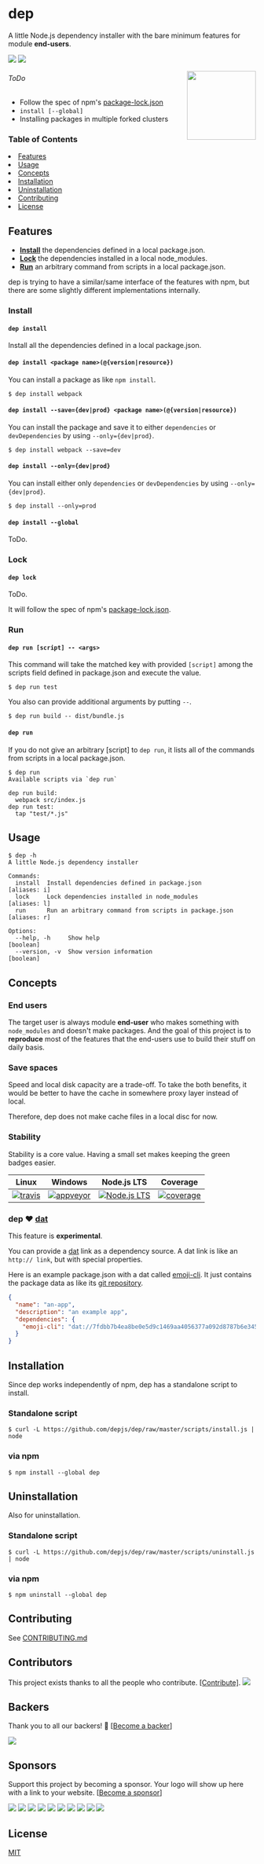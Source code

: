 # dep

A little Node.js dependency installer with the bare minimum features for module **end-users**.

<a href="#backers" alt="sponsors on Open Collective"><img src="https://opencollective.com/dep/backers/badge.svg" /></a> <a href="#sponsors" alt="Sponsors on Open Collective"><img src="https://opencollective.com/dep/sponsors/badge.svg" />

[<img src="https://raw.githubusercontent.com/depjs/artwork/master/logo-500x500.png" align="right" width="140">](https://github.com/depjs/dep)

###### ToDo
+ Follow the spec of npm's [package-lock.json]
+ `install [--global]`
+ Installing packages in multiple forked clusters

### Table of Contents

<li><a href="#features">Features</a></li>
<li><a href="#usage">Usage</a></li>
<li><a href="#concepts">Concepts</a></li>
<li><a href="#installation">Installation</a></li>
<li><a href="#uninstallation">Uninstallation</a></li>
<li><a href="#contributing">Contributing</a></li>
<li><a href="#license">License</a></li>

## Features
+ **<a href="#install">Install</a>** the dependencies defined in a local package.json.
+ **<a href="#lock">Lock</a>** the dependencies installed in a local node_modules.
+ **<a href="#run">Run</a>** an arbitrary command from scripts in a local package.json.

dep is trying to have a similar/same interface of the features with npm, but there are some slightly different implementations internally.

### Install
#### `dep install`
Install all the dependencies defined in a local package.json.

#### `dep install <package name>(@{version|resource})`
You can install a package as like `npm install`.

```console
$ dep install webpack
```

#### `dep install --save={dev|prod} <package name>(@{version|resource})`
You can install the package and save it to either `dependencies` or `devDependencies` by using `--only={dev|prod}`.

```console
$ dep install webpack --save=dev
```

#### `dep install --only={dev|prod}`
You can install either only `dependencies` or `devDependencies` by using `--only={dev|prod}`.

```console
$ dep install --only=prod
```

#### `dep install --global`
ToDo.

### Lock
#### `dep lock`
ToDo.

It will follow the spec of npm's [package-lock.json].

### Run
#### `dep run [script] -- <args>`
This command will take the matched key with provided  `[script]` among the scripts field defined in package.json and execute the value.

```console
$ dep run test
```

You also can provide additional arguments by putting `--`.

```console
$ dep run build -- dist/bundle.js
```

#### `dep run`
If you do not give an arbitrary [script] to `dep run`, it lists all of the commands from scripts in a local package.json.

```console
$ dep run
Available scripts via `dep run`

dep run build:
  webpack src/index.js
dep run test:
  tap "test/*.js"
```

## Usage
```console
$ dep -h
A little Node.js dependency installer

Commands:
  install  Install dependencies defined in package.json             [aliases: i]
  lock     Lock dependencies installed in node_modules              [aliases: l]
  run      Run an arbitrary command from scripts in package.json    [aliases: r]

Options:
  --help, -h     Show help                                             [boolean]
  --version, -v  Show version information                              [boolean]
```

## Concepts

### End users
The target user is always module **end-user** who makes something with `node_modules` and doesn't make packages. And the goal of this project is to **reproduce** most of the features that the end-users use to build their stuff on daily basis.

### Save spaces
Speed and local disk capacity are a trade-off. To take the both benefits, it would be better to have the cache in somewhere proxy layer instead of local.

Therefore, dep does not make cache files in a local disc for now.

### Stability
Stability is a core value. Having a small set makes keeping the green badges easier.

| Linux | Windows | Node.js LTS | Coverage |
| :-: | :-: | :-: | :-: |
| [![travis][t-img]][t-url] | [![appveyor][a-img]][a-url] | [![Node.js LTS][n-img]][n-url] | [![coverage][c-img]][c-url] |

### dep ♥ [dat]
This feature is **experimental**.

You can provide a [dat] link as a dependency source.
A dat link is like an `http:// link`, but with special properties.

Here is an example package.json with a dat called [emoji-cli]. It just contains the package data as like its [git repository].
```json
{
  "name": "an-app",
  "description": "an example app",
  "dependencies": {
    "emoji-cli": "dat://7fdbb7b4ea8be0e5d9c1469aa4056377a092d8787b6e3452faf0ce8390098d02"
  }
}
```

## Installation
Since dep works independently of npm, dep has a standalone script to install.

### Standalone script
```console
$ curl -L https://github.com/depjs/dep/raw/master/scripts/install.js | node
```

### via npm
```console
$ npm install --global dep
```

## Uninstallation
Also for uninstallation.

### Standalone script
```console
$ curl -L https://github.com/depjs/dep/raw/master/scripts/uninstall.js | node
```

### via npm
```console
$ npm uninstall --global dep
```

## Contributing
See [CONTRIBUTING.md][]

## Contributors

This project exists thanks to all the people who contribute. [[Contribute]](CONTRIBUTING.md).
<a href="graphs/contributors"><img src="https://opencollective.com/dep/contributors.svg?width=890" /></a>


## Backers

Thank you to all our backers! 🙏 [[Become a backer](https://opencollective.com/dep#backer)]

<a href="https://opencollective.com/dep#backers" target="_blank"><img src="https://opencollective.com/dep/backers.svg?width=890"></a>


## Sponsors

Support this project by becoming a sponsor. Your logo will show up here with a link to your website. [[Become a sponsor](https://opencollective.com/dep#sponsor)]

<a href="https://opencollective.com/dep/sponsor/0/website" target="_blank"><img src="https://opencollective.com/dep/sponsor/0/avatar.svg"></a>
<a href="https://opencollective.com/dep/sponsor/1/website" target="_blank"><img src="https://opencollective.com/dep/sponsor/1/avatar.svg"></a>
<a href="https://opencollective.com/dep/sponsor/2/website" target="_blank"><img src="https://opencollective.com/dep/sponsor/2/avatar.svg"></a>
<a href="https://opencollective.com/dep/sponsor/3/website" target="_blank"><img src="https://opencollective.com/dep/sponsor/3/avatar.svg"></a>
<a href="https://opencollective.com/dep/sponsor/4/website" target="_blank"><img src="https://opencollective.com/dep/sponsor/4/avatar.svg"></a>
<a href="https://opencollective.com/dep/sponsor/5/website" target="_blank"><img src="https://opencollective.com/dep/sponsor/5/avatar.svg"></a>
<a href="https://opencollective.com/dep/sponsor/6/website" target="_blank"><img src="https://opencollective.com/dep/sponsor/6/avatar.svg"></a>
<a href="https://opencollective.com/dep/sponsor/7/website" target="_blank"><img src="https://opencollective.com/dep/sponsor/7/avatar.svg"></a>
<a href="https://opencollective.com/dep/sponsor/8/website" target="_blank"><img src="https://opencollective.com/dep/sponsor/8/avatar.svg"></a>
<a href="https://opencollective.com/dep/sponsor/9/website" target="_blank"><img src="https://opencollective.com/dep/sponsor/9/avatar.svg"></a>



## License
[MIT][]

[t-img]: https://img.shields.io/travis/depjs/dep/master.svg
[t-url]: https://travis-ci.org/depjs/dep
[a-img]: https://img.shields.io/appveyor/ci/depjs/dep/master.svg
[a-url]: https://ci.appveyor.com/project/depjs/dep/branch/master
[n-img]: https://img.shields.io/node/v/lts.svg
[n-url]: https://github.com/nodejs/LTS#lts-schedule1
[c-img]: https://img.shields.io/coveralls/depjs/dep/master.svg
[c-url]: https://coveralls.io/github/depjs/dep
[npm]: https://github.com/npm/npm
[dat]: https://datproject.org/
[emoji-cli]: https://datproject.org/watilde/emoji-cli
[git repository]: https://github.com/watilde/emoji-cli
[twitter]: https://twitter.com/watilde
[package-lock.json]: https://github.com/npm/npm/blob/latest/doc/spec/package-lock.md
[CONTRIBUTING.md]: https://github.com/depjs/dep/blob/master/.github/CONTRIBUTING.md
[MIT]: https://github.com/depjs/dep/blob/master/LICENSE
